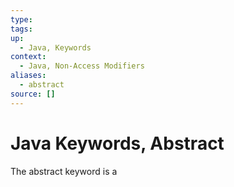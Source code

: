 ```yaml
---
type:
tags:
up:
  - Java, Keywords
context:
  - Java, Non-Access Modifiers
aliases:
  - abstract
source: []
---
```


# Java Keywords, Abstract

The abstract keyword is a 
